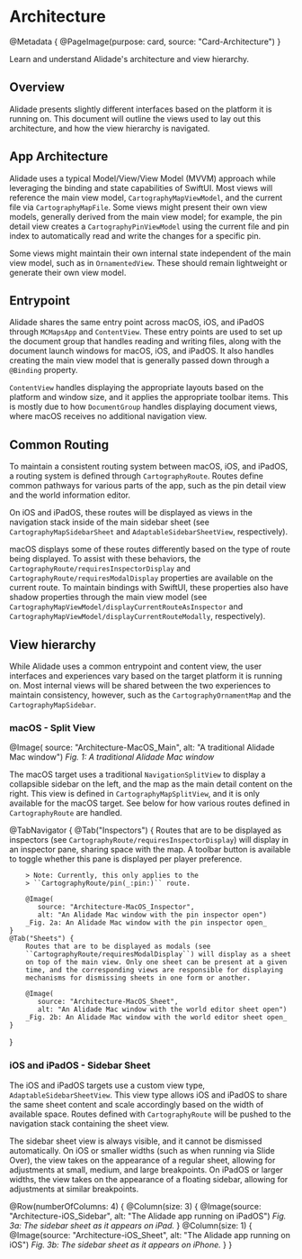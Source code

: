 # Architecture

@Metadata {
    @PageImage(purpose: card, source: "Card-Architecture")
}

Learn and understand Alidade's architecture and view hierarchy.

## Overview

Alidade presents slightly different interfaces based on the platform it is
running on. This document will outline the views used to lay out this
architecture, and how the view hierarchy is navigated.

## App Architecture

Alidade uses a typical Model/View/View Model (MVVM) approach while
leveraging the binding and state capabilities of SwiftUI. Most views will
reference the main view model, ``CartographyMapViewModel``, and the
current file via ``CartographyMapFile``. Some views might present their
own view models, generally derived from the main view model; for example,
the pin detail view creates a ``CartographyPinViewModel`` using the
current file and pin index to automatically read and write the changes for
a specific pin.

Some views might maintain their own internal state independent of the main
view model, such as in ``OrnamentedView``. These should remain lightweight
or generate their own view model.

## Entrypoint

Alidade shares the same entry point across macOS, iOS, and iPadOS through
``MCMapsApp`` and ``ContentView``. These entry points are used to set up
the document group that handles reading and writing files, along with the
document launch windows for macOS, iOS, and iPadOS. It also handles
creating the main view model that is generally passed down through a
`@Binding` property.

``ContentView`` handles displaying the appropriate layouts based on the
platform and window size, and it applies the appropriate toolbar items.
This is mostly due to how `DocumentGroup` handles displaying document
views, where macOS receives no additional navigation view.

## Common Routing

To maintain a consistent routing system between macOS, iOS, and iPadOS, a
routing system is defined through ``CartographyRoute``. Routes define
common pathways for various parts of the app, such as the pin detail view
and the world information editor.

On iOS and iPadOS, these routes will be displayed as views in the
navigation stack inside of the main sidebar sheet
(see ``CartographyMapSidebarSheet`` and ``AdaptableSidebarSheetView``,
respectively).

macOS displays some of these routes differently based on the type of route
being displayed. To assist with these behaviors, the
``CartographyRoute/requiresInspectorDisplay`` and
``CartographyRoute/requiresModalDisplay`` properties are available on the
current route. To maintain bindings with SwiftUI, these properties also
have shadow properties through the main view model (see 
``CartographyMapViewModel/displayCurrentRouteAsInspector`` and
``CartographyMapViewModel/displayCurrentRouteModally``, respectively).

## View hierarchy

While Alidade uses a common entrypoint and content view, the user
interfaces and experiences vary based on the target platform it is running
on. Most internal views will be shared between the two experiences to
maintain consistency, however, such as the ``CartographyOrnamentMap`` and
the ``CartographyMapSidebar``.

### macOS - Split View

@Image(
   source: "Architecture-MacOS_Main",
   alt: "A traditional Alidade Mac window")
_Fig. 1: A traditional Alidade Mac window_

The macOS target uses a traditional `NavigationSplitView` to display a
collapsible sidebar on the left, and the map as the main detail content on
the right. This view is defined in ``CartographyMapSplitView``, and it is
only available for the macOS target. See below for how various routes
defined in ``CartographyRoute`` are handled.

@TabNavigator {
    @Tab("Inspectors") {
        Routes that are to be displayed as inspectors (see
        ``CartographyRoute/requiresInspectorDisplay``) will display in an
        inspector pane, sharing space with the map. A toolbar button is
        available to toggle whether this pane is displayed per player
        preference.

        > Note: Currently, this only applies to the
        > ``CartographyRoute/pin(_:pin:)`` route.

        @Image(
           source: "Architecture-MacOS_Inspector",
           alt: "An Alidade Mac window with the pin inspector open")
        _Fig. 2a: An Alidade Mac window with the pin inspector open_
    }
    @Tab("Sheets") {
        Routes that are to be displayed as modals (see
        ``CartographyRoute/requiresModalDisplay``) will display as a sheet
        on top of the main view. Only one sheet can be present at a given
        time, and the corresponding views are responsible for displaying
        mechanisms for dismissing sheets in one form or another.

        @Image(
           source: "Architecture-MacOS_Sheet",
           alt: "An Alidade Mac window with the world editor sheet open")
        _Fig. 2b: An Alidade Mac window with the world editor sheet open_
    }
}

### iOS and iPadOS - Sidebar Sheet

The iOS and iPadOS targets use a custom view type,
``AdaptableSidebarSheetView``. This view type allows iOS and iPadOS to
share the same sheet content and scale accordingly based on the width of
available space. Routes defined with ``CartographyRoute`` will be pushed
to the navigation stack containing the sheet view.


The sidebar sheet view is always visible, and it cannot be dismissed
automatically. On iOS or smaller widths (such as when running via Slide
Over), the view takes on the appearance of a regular sheet, allowing for
adjustments at small, medium, and large breakpoints. On iPadOS or larger
widths, the view takes on the appearance of a floating sidebar, allowing
for adjustments at similar breakpoints. 

@Row(numberOfColumns: 4) {
    @Column(size: 3) {
        @Image(source: "Architecture-iOS_Sidebar",
               alt: "The Alidade app running on iPadOS")
        _Fig. 3a: The sidebar sheet as it appears on iPad._
    }
    @Column(size: 1) {
        @Image(source: "Architecture-iOS_Sheet",
               alt: "The Alidade app running on iOS")
        _Fig. 3b: The sidebar sheet as it appears on iPhone._
    }
}
